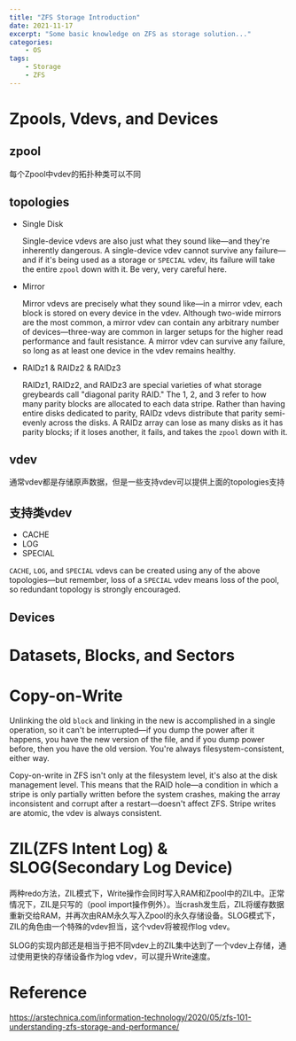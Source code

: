 ```yaml
---
title: "ZFS Storage Introduction"
date: 2021-11-17
excerpt: "Some basic knowledge on ZFS as storage solution..."
categories: 
    - OS
tags:
    - Storage
    - ZFS
---
```




# Zpools, Vdevs, and Devices

## zpool

每个Zpool中vdev的拓扑种类可以不同

## topologies

- Single Disk

  Single-device vdevs are also just what they sound like—and they're inherently dangerous. A single-device vdev cannot survive any failure—and if it's being used as a storage or `SPECIAL` vdev, its failure will take the entire `zpool` down with it. Be very, very careful here.

- Mirror

  Mirror vdevs are precisely what they sound like—in a mirror vdev, each block is stored on every device in the vdev. Although two-wide mirrors are the most common, a mirror vdev can contain any arbitrary number of devices—three-way are common in larger setups for the higher read performance and fault resistance. A mirror vdev can survive any failure, so long as at least one device in the vdev remains healthy.

- RAIDz1 & RAIDz2 & RAIDz3

  RAIDz1, RAIDz2, and RAIDz3 are special varieties of what storage greybeards call "diagonal parity RAID." The 1, 2, and 3 refer to how many parity blocks are allocated to each data stripe. Rather than having entire disks dedicated to parity, RAIDz vdevs distribute that parity semi-evenly across the disks. A RAIDz array can lose as many disks as it has parity blocks; if it loses another, it fails, and takes the `zpool` down with it.

## vdev

通常vdev都是存储原声数据，但是一些支持vdev可以提供上面的topologies支持

## 支持类vdev

- CACHE
- LOG
- SPECIAL

`CACHE`, `LOG`, and `SPECIAL` vdevs can be created using any of the above topologies—but remember, loss of a `SPECIAL` vdev means loss of the pool, so redundant topology is strongly encouraged.

## Devices

# Datasets, Blocks, and Sectors

# Copy-on-Write

Unlinking the old `block` and linking in the new is accomplished in a single operation, so it can't be interrupted—if you dump the power after it happens, you have the new version of the file, and if you dump power before, then you have the old version. You're always filesystem-consistent, either way.

Copy-on-write in ZFS isn't only at the filesystem level, it's also at the disk management level. This means that the RAID hole—a condition in which a stripe is only partially written before the system crashes, making the array inconsistent and corrupt after a restart—doesn't affect ZFS. Stripe writes are atomic, the vdev is always consistent.

# ZIL(ZFS Intent Log) & SLOG(Secondary Log Device)

两种redo方法，ZIL模式下，Write操作会同时写入RAM和Zpool中的ZIL中。正常情况下，ZIL是只写的（pool import操作例外）。当crash发生后，ZIL将缓存数据重新交给RAM，并再次由RAM永久写入Zpool的永久存储设备。SLOG模式下，ZIL的角色由一个特殊的vdev担当，这个vdev将被视作log vdev。

SLOG的实现内部还是相当于把不同vdev上的ZIL集中达到了一个vdev上存储，通过使用更快的存储设备作为log vdev，可以提升Write速度。

# Reference

https://arstechnica.com/information-technology/2020/05/zfs-101-understanding-zfs-storage-and-performance/